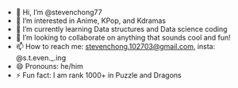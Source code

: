 - 👋 Hi, I’m @stevenchong77
- 👀 I’m interested in Anime, KPop, and Kdramas
- 🌱 I’m currently learning Data structures and Data science coding
- 💞️ I’m looking to collaborate on anything that sounds cool and fun!
- 📫 How to reach me: stevenchong.102703@gmail.com, insta: @s.t.even._.ing
- 😄 Pronouns: he/him
- ⚡ Fun fact: I am rank 1000+ in Puzzle and Dragons

<!---
stevenchong77/stevenchong77 is a ✨ special ✨ repository because its `README.md` (this file) appears on your GitHub profile.
You can click the Preview link to take a look at your changes.
--->
